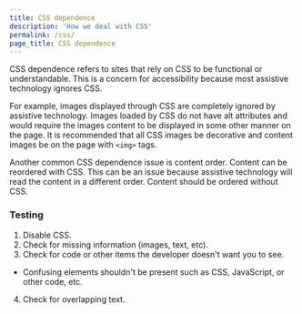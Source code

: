 ```yaml
---
title: CSS dependence
description: 'How we deal with CSS'
permalink: /css/
page_title: CSS dependence
---
```

CSS dependence refers to sites that rely on CSS to be functional or understandable. This is a concern for accessibility because most assistive technology ignores CSS. 

For example, images displayed through CSS are completely ignored by assistive technology. Images loaded by CSS do not have alt attributes and would require the images content to be displayed in some other manner on the page. It is recommended that all CSS images be decorative and content images be on the page with `<img>` tags.

Another common CSS dependence issue is content order. Content can be reordered with CSS. This can be an issue because assistive technology will read the content in a different order. Content should be ordered without CSS. 

### Testing

1. Disable CSS.
2. Check for missing information (images, text, etc).
3. Check for code or other items the developer doesn't want you to see.
  * Confusing elements shouldn't be present such as CSS, JavaScript, or other code, etc.
4. Check for overlapping text.
